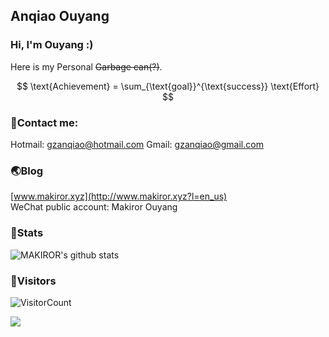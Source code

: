 ## Anqiao Ouyang
### Hi, I'm Ouyang :)

Here is my Personal <del>Garbage can(?)</del>.    

$$ \text{Achievement} = \sum_{\text{goal}}^{\text{success}} \text{Effort} $$

### 📒Contact me:
Hotmail: gzanqiao@hotmail.com
Gmail: gzanqiao@gmail.com    

### 🌏Blog 
[www.makiror.xyz](http://www.makiror.xyz?l=en_us)    
WeChat public account: Makiror Ouyang

### 📅Stats

![MAKIROR's github stats](https://github-readme-stats.vercel.app/api/?username=MAKIROR&show_icons=true&theme=algolia&count_private=true)

### 👀Visitors
![VisitorCount](https://profile-counter.glitch.me/MAKIROR/count.svg)

![](https://raw.githubusercontent.com/MAKIROR/main/assets/github-contribution-grid-snake.svg)              

<br>
